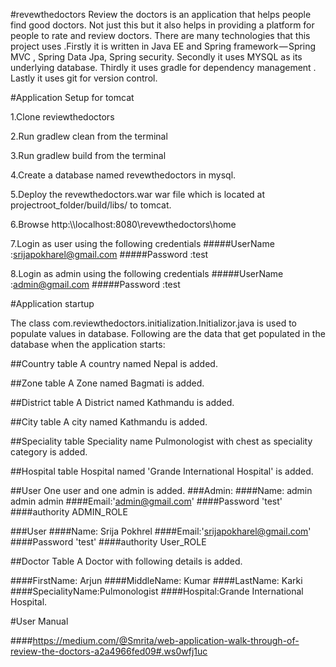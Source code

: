 #revewthedoctors
Review the doctors is an application that helps people find good doctors. Not just this but it also helps in providing a platform for people to rate and review doctors. There are many technologies that this project uses .Firstly it is written in Java EE and Spring framework — Spring MVC , Spring Data Jpa, Spring security. Secondly it uses MYSQL as its underlying database. Thirdly it uses gradle for dependency management . Lastly it uses git for version control.

#Application Setup  for tomcat

1.Clone reviewthedoctors

2.Run gradlew clean from the terminal

3.Run gradlew build from the terminal

4.Create a database named revewthedoctors in mysql.

5.Deploy the revewthedoctors.war war file which is located at projectroot_folder/build/libs/ to tomcat.

6.Browse http:\\\\localhost:8080\revewthedoctors\home

7.Login as user using the following credentials
#####UserName :srijapokharel@gmail.com
#####Password :test

8.Login as admin using the following credentials
#####UserName :admin@gmail.com
#####Password :test

#Application startup

The class com.reviewthedoctors.initialization.Initializor.java is used to populate values in database. 
Following are the data that get populated in the database when the application starts:

##Country table
A country named Nepal is added.

##Zone table
A Zone named Bagmati is added.

##District table
A District named Kathmandu is added.

##City table
A city named Kathmandu is added.

##Speciality table
Speciality name Pulmonologist with chest as speciality category is added.

##Hospital table
Hospital named 'Grande International Hospital' is added.

##User
One user and one admin is added.
###Admin:
####Name: admin admin admin 
####Email:'admin@gmail.com'
####Password 'test' 
####authority ADMIN_ROLE

###User
####Name: Srija Pokhrel
####Email:'srijapokharel@gmail.com'
####Password 'test' 
####authority User_ROLE 

##Doctor Table
A Doctor with following details is added.

####FirstName: Arjun
####MiddleName: Kumar
####LastName: Karki
####SpecialityName:Pulmonologist
####Hospital:Grande International Hospital.

#User Manual

####https://medium.com/@Smrita/web-application-walk-through-of-review-the-doctors-a2a4966fed09#.ws0wfj1uc
